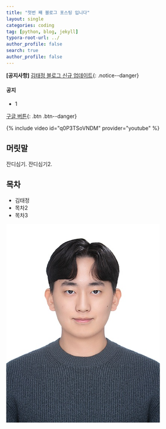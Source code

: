 ```yaml
---
title: "첫번 째 블로그 포스팅 입니다"
layout: single
categories: coding
tag: [python, blog, jekyll]
typora-root-url: ../
author_profile: false
search: true
author_profile: false
---
```


**[공지사항]** [김태정 블로그 신규 업데이트](https://kkimtaejung.github.io/minimal-mistakes/docs/quick-start-guide/){: .notice--danger}

<div class="notice--success">
<h4>공지</h4>
<ul>
    <li>1</li>
</ul>
</div>

[구글 버튼](https://google.com){: .btn .btn--danger}

{% include video id="q0P3TSoVNDM" provider="youtube" %}

## 머릿말

잔디심기.
잔디심기2.

## 목차

- 김태정
- 목차2
- 목차3

![증명사진20241125](/images/2023-09-26-first/증명사진20241125.jpg)
